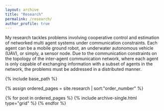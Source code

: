 ```yaml
---
layout: archive
title: "Research"
permalink: /research/
author_profile: true
---
```


My research tackles problems involving cooperative control and estimation of networked multi agent systems under communication constraints. Each agent can be a mobile ground robot, an underwater autonomous vehicle (UAV), or simply, a sensor node. 
Due to the communication constraints on the topology of the inter-agent communication network, where each agent is only capable of exchanging information with a subset of agents in the network, the problems must be addressed in a distributed manner. 

<nbsp>

{% include base_path %}

{% assign ordered_pages = site.research | sort:"order_number" %}

{% for post in ordered_pages %}
  {% include archive-single.html type="grid" %}
{% endfor %}
